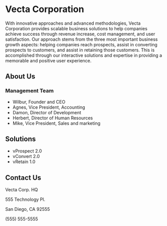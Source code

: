 # Vecta Corporation

With innovative approaches and advanced methodologies, Vecta Corporation provides scalable business solutions to help companies achieve success through revenue increase, cost management, and user satisfaction. Our approach stems from the three most important business growth aspects: helping companies reach prospects, assist in converting prospects to customers, and assist in retaining those customers. This is accomplished through our interactive solutions and expertise in providing a memorable and positive user experience.

## About Us

### Management Team
- Wilbur, Founder and CEO
- Agnes, Vice President, Accounting
- Damon, Director of Development
- Herbert, Director of Human Resources
- Mike, Vice President, Sales and marketing


## Solutions
- vProspect 2.0
- vConvert 2.0
- vRetain 1.0


## Contact Us
Vecta Corp. HQ

555 Technology Pl.

San Diego, CA 92555

(555) 555-5555
